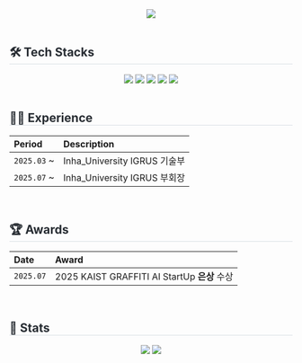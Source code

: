 <div align= "center">
    <img src="https://capsule-render.vercel.app/api?type=waving&color=0:74a7fe,100:0042aa&height=240&text=Hello%20soseoyo%20world!&animation=fadeIn&fontColor=ffffff&fontSize=50" />
</div>
<br>

<div style="text-align: left;">
    <h2 style="border-bottom: 1px solid #d8dee4; color: #282d33;"> 🛠️ Tech Stacks </h2> 
    <div align= "center">
        <a href="https://www.apple.com/ios/" target="_blank"><img src="https://img.shields.io/badge/IOS-000000?style=flat-square&logo=IOS&logoColor=white"></a>
        <a href="https://www.notion.so" target="_blank"><img src="https://img.shields.io/badge/Notion-000000?style=flat-square&logo=Notion&logoColor=white"></a>
        <a href="https://www.python.org" target="_blank"><img src="https://img.shields.io/badge/Python-3776AB?style=flat-square&logo=Python&logoColor=white"></a>
        <a href="https://slack.com" target="_blank"><img src="https://img.shields.io/badge/Slack-4A154B?style=flat-square&logo=Slack&logoColor=white"></a>
        <a href="https://developer.apple.com/swift/" target="_blank"><img src="https://img.shields.io/badge/Swift-F05138?style=flat-square&logo=Swift&logoColor=white"></a>
    </div>
</div>
<br>

<div style="text-align: left;">
<h2 style="border-bottom: 1px solid #d8dee4; color: #282d33;"> 🧑‍💻 Experience </h2>

| Period      | Description                     |
| :---------- | :------------------------------ |
| `2025.03` ~ | Inha_University IGRUS 기술부      |
| `2025.07` ~ | Inha_University IGRUS 부회장    |

</div>
<br>

<div style="text-align: left;">
<h2 style="border-bottom: 1px solid #d8dee4; color: #282d33;"> 🏆 Awards </h2>

| Date       | Award                                      |
| :--------- | :----------------------------------------- |
| `2025.07`  | 2025 KAIST GRAFFITI AI StartUp **은상** 수상 |

</div>
<br>

<div style="text-align: left;"> 
    <h2 style="border-bottom: 1px solid #d8dee4; color: #282d33;"> 🏅 Stats </h2>
    <div align="center">
        <img src="https://github-readme-stats.vercel.app/api?username=soseoyo12&bg_color=60,74a7fe,d4e3fe&title_color=ffffff&text_color=ffffff&show_icons=true" />
        <img src="https://github-readme-stats.vercel.app/api/top-langs/?username=soseoyo12&layout=compact&bg_color=60,74a7fe,d4e3fe&title_color=ffffff&text_color=ffffff" />
    </div> 
</div>
